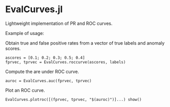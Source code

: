 # EvalCurves.jl
Lightweight implementation of PR and ROC curves.

Example of usage:

Obtain true and false positive rates from a vector of true labels and anomaly scores.

```labels = [0; 0; 0; 0; 1]
ascores = [0.1; 0.2; 0.3; 0.5; 0.4]
fprvec, tprvec = EvalCurves.roccurve(ascores, labels)
```

Compute the are under ROC curve.

`auroc = EvalCurves.auc(fprvec, tprvec)`

Plot an ROC curve.

`EvalCurves.plotroc([(fprvec, tprvec, "$(auroc)")]...)
show()`
